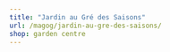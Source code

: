 ```yaml
---
title: "Jardin au Gré des Saisons"
url: /magog/jardin-au-gre-des-saisons/
shop: garden centre
---
```

